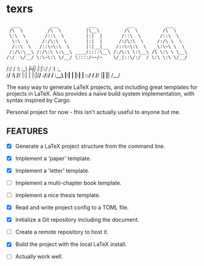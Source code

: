 # texrs

      ___           ___           ___           ___           ___
     /\  \         /\  \         |\__\         /\  \         /\  \
     \:\  \       /::\  \        |:|  |       /::\  \       /::\  \
      \:\  \     /:/\:\  \       |:|  |      /:/\:\  \     /:/\ \  \
      /::\  \   /::\~\:\  \      |:|__|__   /::\~\:\  \   _\:\~\ \  \
     /:/\:\__\ /:/\:\ \:\__\ ____/::::\__\ /:/\:\ \:\__\ /\ \:\ \ \__\
    /:/  \/__/ \:\~\:\ \/__/ \::::/~~/~    \/_|::\/:/  / \:\ \:\ \/__/
   /:/  /       \:\ \:\__\    ~~|:|~~|        |:|::/  /   \:\ \:\__\
   \/__/         \:\ \/__/      |:|  |        |:|\/__/     \:\/:/  /
                  \:\__\        |:|  |        |:|  |        \::/  /
                   \/__/         \|__|         \|__|         \/__/

The easy way to generate LaTeX projects, and including great templates for projects in LaTeX. Also provides a naive build system implementation, with syntax inspired by
Cargo.

Personal project for now - this isn't actually useful to anyone but me.

## FEATURES

- [x] Generate a LaTeX project structure from the command line.
- [x] Implement a 'paper' template.
- [x] Implement a 'letter' template.
- [ ] Implement a multi-chapter book template.
- [ ] Implement a nice thesis template.

- [x] Read and write project config to a TOML file.
- [x] Initialize a Git repository including the document.
- [ ] Create a remote repository to host it.

- [x] Build the project with the local LaTeX install.
- [ ] Actually work well.
